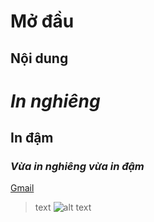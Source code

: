 # Mở đầu
## Nội dung
# *In nghiêng*
## **In đậm**
### ***Vừa in nghiêng vừa in đậm***

[Gmail](https://mail.google.com/mail/u/0/#inbox)
>text
![alt text](https://www.googleadservices.com/pagead/aclk?sa=L&ai=C2oiG-TkaX4CKKs6As8IPjNCx4Ayl-IL_XeWviYK5C8CNtwEQASCmvJMFYMHViA6gAfyEjegDyAEBqQJnysaNhHKzPqgDAcgDwwSqBP0BT9BO8qu8-T7Wgmu9Y0otpnqLwmFIilFGxoX-APtNOkl0wyAcmjyKZA25NWhNty5_7bwWotEXx3quvmWrLSzCeGLOgTAebEu1ts1gvIcdyJZGf2V5y5BklcqniP9GnpmwbZ56Px-jPS7MkuKZh7FoMH8ChhnukEnu6deBbGLOYLApd12rqj4FYL2RF-dZMktrgsSLUJMnIVm8JI3VOyJuy7QyagmuzLloL1-AlMBh-bJBtu6OT0hoN68qLP9F9tIfIhys796AhWiGu9t52mYmaljkdGZw-QdAYQOjwdLX7_KAg90fB1FFMgBGpZm1vryJUoZw0IJFZJjcJL8XtMAEkZfGnfgCoAZRgAfs-vIXqAeOzhuoB9XJG6gHk9gbqAe6BqgH8NkbqAfy2RuoB6a-G6gH7NUbqAfz0RuoB-zVG6gHltgbqAfC2hvYBwHSCAcIgAEQARgesQl9RhEKxSa_n4AKAZgLAcgLAdgTDYgUAw&ae=1&num=1&cid=CAASEuRoKz1lQIoPj_LJecKeItmFwg&sig=AOD64_2bC_9bxQMomL_jinoYK4F0kXovNQ&client=ca-pub-3877626218697148&nb=9&adurl=https://www.artificial-solutions.com/chatbots-pdf%3Futm_source%3Dgoogle-ad%26utm_medium%3Dchatbot-guide%26utm_campaign%3Dkw-ai-chatbot-2%26gclid%3DEAIaIQobChMIwOqI-d7k6gIVTsBMAh0MaAzMEAEYASAAEgIULvD_BwE)
